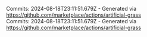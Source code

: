 Commits: 2024-08-18T23:11:51.679Z - Generated via https://github.com/marketplace/actions/artificial-grass
<br>
Commits: 2024-08-18T23:11:51.679Z - Generated via https://github.com/marketplace/actions/artificial-grass
<br>
